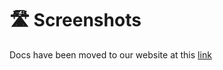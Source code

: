 # 🛣️ Screenshots

Docs have been moved to our website at this [link](https://tomatophp.com/en/open-source/filament-alerts)
